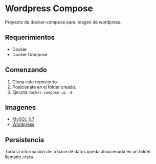 # Wordpress Compose
Proyecto de docker-compose para imagen de wordpress. 

## Requerimientos

* Docker
* Docker Compose

## Comenzando

1. Clona este repositorio.
1. Posicionate en el folder creado.
1. Ejecuta `docker-compose up -d`

## Imagenes

* [MySQL 5.7](https://hub.docker.com/_/mysql/) 
* [Wordpress](https://hub.docker.com/_/wordpress/)

## Persistencia 
Toda la información de la base de datos queda almacenada en un folder llamado `/data` 

